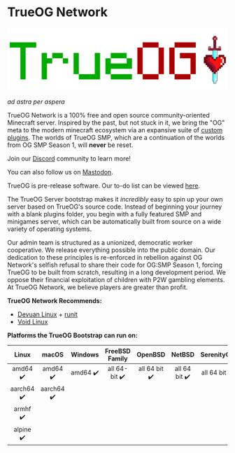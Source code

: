 # TrueOG Network

![Icon](https://github.com/true-og/website/blob/main/assets/images/logos/Logo-Alternate-Transparent.png)

*ad astra per aspera*

TrueOG Network is a 100% free and open source community-oriented Minecraft server. Inspired by the past, but not stuck in it, we bring the "OG" meta to the modern minecraft ecosystem via an expansive suite of [custom plugins](https://github.com/true-og/OG-Suite). The worlds of TrueOG SMP, which are a continuation of the worlds from OG SMP Season 1, will **never** be reset.

Join our [Discord](https://discord.gg/ma9pMYpBU6) community to learn more!

You can also follow us on <a rel="me" href="https://mastodon.gamedev.place/@trueog">Mastodon</a>.

TrueOG is pre-release software. Our to-do list can be viewed [here](https://true-og.net/todo-list).

The TrueOG Server bootstrap makes it *incredibly* easy to spin up your own server based on TrueOG's source code. Instead of beginning your journey with a blank plugins folder, you begin with a fully featured SMP and minigames server, which can be automatically built from source on a wide variety of operating systems.

Our admin team is structured as a unionized, democratic worker cooperative. We release everything possible into the public domain. Our dedication to these principles is re-enforced in rebellion against OG Network's selfish refusal to share their code for OG:SMP Season 1, forcing TrueOG to be built from scratch, resulting in a long development period. We oppose their financial exploitation of children with P2W gambling elements. At TrueOG Network, we believe players are greater than profit.

**TrueOG Network Recommends:**

- [Devuan Linux](https://devuan.org/) + [runit](https://unixcop.com/using-runit-on-devuan/)
- [Void Linux](https://voidlinux.org/)

**Platforms the TrueOG Bootstrap can run on:**

|Linux|macOS|Windows|FreeBSD Family|OpenBSD|NetBSD|SerenityOS|iOS (Jailbroken)|Android|
|:---:|:---:|:---:|:---:|:---:|:---:|:---:|:---:|:---:|
|amd64 :heavy_check_mark:|amd64 :heavy_check_mark:|amd64 :heavy_check_mark:|all 64-bit :heavy_check_mark:|all 64 bit :heavy_check_mark:|all 64 bit :heavy_check_mark:|all 64 bit :heavy_check_mark:|armv7 :heavy_check_mark:|aarch64 :heavy_check_mark:|
|aarch64 :heavy_check_mark:|aarch64 :heavy_check_mark:|
|armhf :heavy_check_mark:|
|alpine :heavy_check_mark:|
